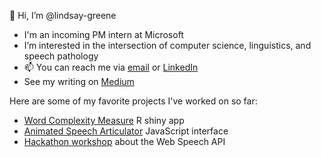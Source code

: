 👋 Hi, I’m @lindsay-greene
- I'm an incoming PM intern at Microsoft 
- I’m interested in the intersection of computer science, linguistics, and speech pathology
- 📫 You can reach me via [email](iamlindsaygreene@gmail.com) or [LinkedIn](https://www.linkedin.com/in/lindsay-greene/)
- See my writing on [Medium](https://medium.com/@ggreenelindsay)

Here are some of my favorite projects I've worked on so far: 
- [Word Complexity Measure](https://github.com/unccard/shiny-woRdcomplex-2.1) R shiny app 
- [Animated Speech Articulator](https://fizzstudio.github.io/speech-articulator/speech-articulator-therapy.svg) JavaScript interface 
- [Hackathon workshop](https://github.com/lindsay-greene/hackathon-workshop) about the Web Speech API 
